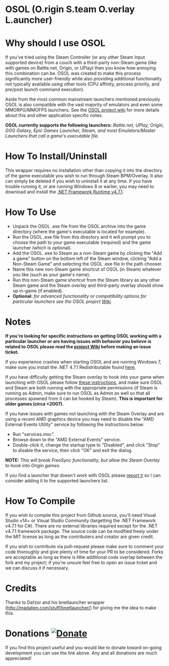 # OSOL (O.rigin S.team O.verlay L.auncher)

Why should I use OSOL
=====================
If you've tried using the Steam Controller (or any other Steam Input supported device) from a couch with a third-party non-Steam game (like with games on Battle.net, Origin, or UPlay) then you know how annoying this combination can be. OSOL was created to make this process significantly more user-friendly while also providing additional functionality not typically available using other tools (CPU affinity, process priority, and pre/post launch command execution).

Aside from the most common mainstream launchers mentioned previously OSOL is also compatible with the vast majority of emulators and even some MMORPG/MMOFPS launchers. See the [OSOL project wiki](https://github.com/WombatFromHell/OriginSteamOverlayLauncher/wiki) for more details about this and other application specific notes.

**OSOL currently supports the following launchers:** _Battle.net, UPlay, Origin, GOG Galaxy, Epic Games Launcher, Steam, and most Emulators/Master Launchers that call a game's executable file._


How To Install/Uninstall
========================
This wrapper requires no installation other than copying it into the directory of the game executable you wish to run through Steam BPM/Overlay. It also can simply be deleted if you wish to uninstall it at any time. If you have trouble running it, or are running Windows 8 or earlier, you may need to download and install the [.NET Framework Runtime v4.7.1](https://www.microsoft.com/en-us/download/details.aspx?id=56115).


How To Use
==========
* Unpack the OSOL .exe file from the OSOL archive into the game directory (where the game's executable is located for example).
* Run the OSOL .exe file from this directory and it will prompt you to choose the path to your game executable (required) and the game launcher (which is optional).
* Add the OSOL .exe to Steam as a non-Steam game by clicking the "Add a game" button on the bottom left of the Steam window, clicking "Add a Non-Steam Game" and selecting the OSOL .exe file in the path chooser.
* Name this new non-Steam game shortcut of OSOL (in Steam) whatever you like (such as your game's name).
* Run this non-Steam game shortcut from the Steam library as any other Steam game and the Steam overlay and third-party overlay should show up in-game (if enabled).
* **Optional:** _for advanced functionality or compatibility options for particular launchers see the OSOL project [Wiki](https://github.com/WombatFromHell/OriginSteamOverlayLauncher/wiki)._


Notes
=====
__If you're looking for specific instructions on getting OSOL working with a particular launcher or are having issues with behavior you believe is related to OSOL please read the [project Wiki](https://github.com/WombatFromHell/OriginSteamOverlayLauncher/wiki) before making an issue ticket.__

If you experience crashes when starting OSOL and are running Windows 7, make sure you install the .NET 4.7.1 Redistributable found [here](https://www.microsoft.com/en-us/download/details.aspx?id=56115).

If you have difficulty getting the Steam overlay to hook into your game when launching with OSOL please follow [these instructions](https://support.steampowered.com/kb_article.php?ref=9828-SFLZ-9289), and make sure OSOL and Steam are both running with the appropriate permissions (if Steam is running as Admin, make sure to run OSOL as Admin as well so that all processes spawned from it can be hooked by Steam). **This is important for older games (circa <2007).**

If you have issues with games not launching with the Steam Overlay and are using a recent AMD graphics device you may need to disable the "AMD External Events Utility" service by following the instructions below:

* Run "services.msc".
* Browse down to the "AMD External Events" service.
* Double-click it, change the startup type to "Disabled", and click "Stop" to disable the service, then click "OK" and exit the dialog.

**NOTE:** _This will break FreeSync functionality, but allow the Steam Overlay to hook into Origin games._

If you find a launcher that doesn't work with OSOL please [report it](https://github.com/WombatFromHell/OriginSteamOverlayLauncher/issues/new) so I can consider adding it to the supported launchers list.


How To Compile
==============
If you wish to compile this project from Github source, you'll need Visual Studio v14+ or Visual Studio Community (targetting the .NET Framework v4.7.1 for C#). There are no external libraries required except for the .NET v4.7.1 framework package. The source code can be modified freely under the MIT license as long as the contributers and creator are given credit.

If you wish to contribute via pull-request please make sure to comment your code thoroughly and give plenty of time for your PR to be considered. Forks are acceptable as long as there is little additional code overlap between the fork and my project; if you're unsure feel free to open an issue ticket and we can discuss it if necessary.


Credits
=======
Thanks to Dafzor and his bnetlauncher wrapper (http://madalien.com/stuff/bnetlauncher/) for giving me the idea to make this.


Donations [![Donate](https://img.shields.io/badge/Donate-PayPal-green.svg)](https://paypal.me/JBrown749)
=========
If you find this project useful and you would like to donate toward on-going development you can use the link above. Any and all donations are much appreciated!
